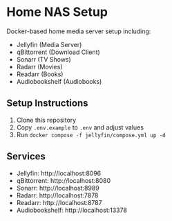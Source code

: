 # Home NAS Setup

Docker-based home media server setup including:
- Jellyfin (Media Server)
- qBittorrent (Download Client)
- Sonarr (TV Shows)
- Radarr (Movies)
- Readarr (Books)
- Audiobookshelf (Audiobooks)

## Setup Instructions

1. Clone this repository
2. Copy `.env.example` to `.env` and adjust values
3. Run `docker compose -f jellyfin/compose.yml up -d`

## Services

- Jellyfin: http://localhost:8096
- qBittorrent: http://localhost:8080
- Sonarr: http://localhost:8989
- Radarr: http://localhost:7878
- Readarr: http://localhost:8787
- Audiobookshelf: http://localhost:13378 